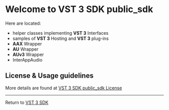 # Welcome to VST 3 SDK public_sdk

Here are located:

- helper classes implementing **VST 3** Interfaces
- samples of **VST 3** Hosting and **VST 3** plug-ins
- **AAX** Wrapper
- **AU** Wrapper
- **AUv3** Wrapper
- InterAppAudio

## License & Usage guidelines

More details are found at [VST 3 SDK public_sdk License](https://forums.steinberg.net/t/vst-3-sdk-public-sdk-license/695592)

----
Return to [VST 3 SDK](https://github.com/steinbergmedia/vst3sdk)
